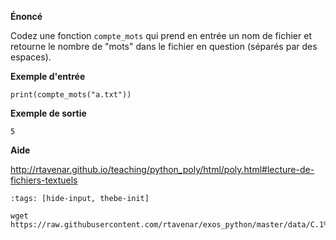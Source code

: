 **Énoncé**

Codez une fonction `compte_mots` qui prend en entrée un nom de fichier et retourne le nombre de "mots" dans le fichier en question (séparés par des espaces).

**Exemple d'entrée**

```
print(compte_mots("a.txt"))
```

**Exemple de sortie**

```
5
```

**Aide**

http://rtavenar.github.io/teaching/python_poly/html/poly.html#lecture-de-fichiers-textuels

```{code-cell} bash
:tags: [hide-input, thebe-init]

wget https://raw.githubusercontent.com/rtavenar/exos_python/master/data/C.1%20Fichiers%20%3A%20les%20fichiers%20texte%20plat/a.txt
```